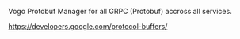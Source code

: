 Vogo Protobuf Manager for all GRPC (Protobuf) accross all services.

https://developers.google.com/protocol-buffers/